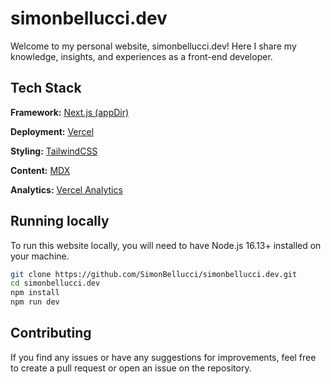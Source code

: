 
# simonbellucci.dev

Welcome to my personal website, simonbellucci.dev! Here I share my knowledge, insights, and experiences as a front-end developer.

## Tech Stack

**Framework:** [Next.js (appDir)](https://nextjs.org/)

**Deployment:** [Vercel](https://vercel.com/)

**Styling:** [TailwindCSS](https://tailwindcss.com/)

**Content:** [MDX](https://github.com/hashicorp/next-mdx-remote)

**Analytics:** [Vercel Analytics](https://vercel.com/analytics)

## Running locally
To run this website locally, you will need to have Node.js 16.13+ installed on your machine.

```bash
git clone https://github.com/SimonBellucci/simonbellucci.dev.git
cd simonbellucci.dev
npm install
npm run dev
```

## Contributing

If you find any issues or have any suggestions for improvements, feel free to create a pull request or open an issue on the repository.